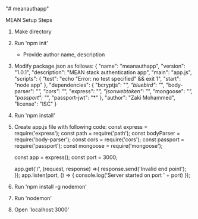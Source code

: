 "# meanauthapp" 

MEAN Setup Steps
1. Make directory
2. Run 'npm init'
	- Provide author name, description
3. Modify package.json as follows:
	{
	  "name": "meanauthapp",
	  "version": "1.0.1",
	  "description": "MEAN stack authentication app",
	  "main": "app.js",
	  "scripts": {
		"test": "echo \"Error: no test specified\" && exit 1",
		"start": "node app"
	  },
	  "dependencies": {
		"bcryptjs": "*",
		"bluebird": "*",
		"body-parser": "*",
		"cors": "*",
		"express": "*",
		"jsonwebtoken": "*",
		"mongoose": "*",
		"passport": "*",
		"passport-jwt": "*"
	  },
	  "author": "Zaki Mohammed",
	  "license": "ISC"
	}
4. Run 'npm install'
5. Create app.js file with following code:
	const express = require('express');
	const path = require('path');
	const bodyParser = require('body-parser');
	const cors = require('cors');
	const passport = require('passport');
	const mongoose = require('mongoose');

	const app = express();
	const port = 3000;

	app.get('/', (request, response) =>{
		response.send('Invalid end point');
	});
	app.listen(port, () => {
		console.log('Server started on port ' + port)
	});
6. Run 'npm install -g nodemon'
7. Run 'nodemon'
8. Open 'localhost:3000'